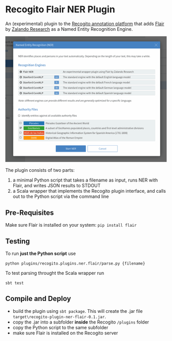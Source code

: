 # Recogito Flair NER Plugin

An (experimental) plugin to the [Recogito annotation platform](http://github.com/pelagios/recogito2) 
that adds [Flair](https://github.com/zalandoresearch/flair) by 
[Zalando Research](https://research.zalando.com/) as a Named Entity Recognition Engine. 

![Screenshot](screenshot.png)

The plugin consists of two parts:

1. a minimal Python script that takes a filename as input, runs 
   NER with Flair, and writes JSON results to STDOUT
2. a Scala wrapper that implements the Recogito plugin interface, 
   and calls out to the Python script via the command line

## Pre-Requisites

Make sure Flair is installed on your system: `pip install flair`

## Testing

To run __just the Python script__ use

```
python plugins/recogito.plugins.ner.flair/parse.py {filename}
```

To test parsing throught the Scala wrapper run

```
sbt test
```

## Compile and Deploy

- build the plugin using `sbt package`. This will create the 
  .jar file `target\recogito-plugin-ner-flair-0.1.jar`. 
- copy the .jar into a subfolder __inside__ the Recogito 
  `/plugins` folder
- copy the Python script to the same subfolder
- make sure Flair is installed on the Recogito server 
